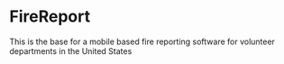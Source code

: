 # FireReport
This is the base for a mobile based fire reporting software for volunteer departments in the United States
